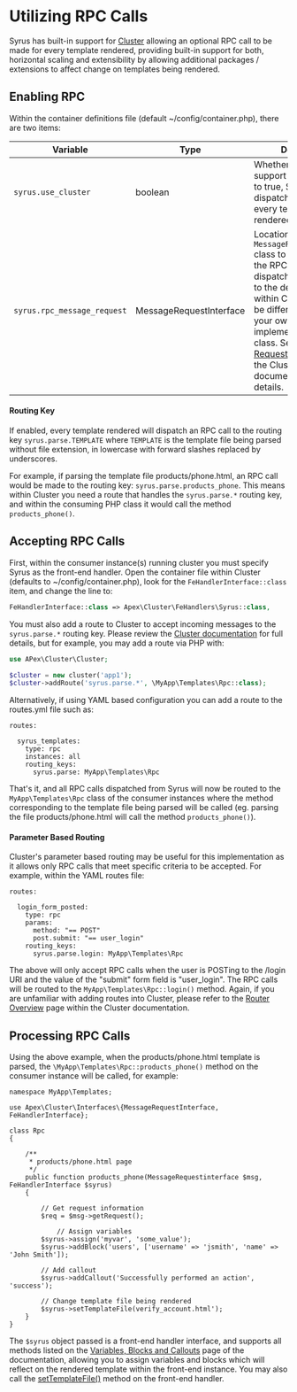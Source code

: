 
# Utilizing RPC Calls

Syrus has built-in support for [Cluster](https://github.com/apexpl/cluster) allowing an optional RPC call to be made for every template rendered, providing built-in support for both, horizontal scaling and extensibility by allowing additional packages / extensions to affect change on templates being rendered.


## Enabling RPC

Within the container definitions file (default ~/config/container.php), there are two items:

Variable | Type | Description
------------- |------------- |------------- 
`syrus.use_cluster` | boolean | Whether or not Cluster support is enabled.  If set to true, Syrus will dispatch an RPC call for every template rendered.
`syrus.rpc_message_request` | MessageRequestInterface | Location of the `MessageRequestInterface` class to instantiate as the RPC message to dispatch.  This defaults to the default location within Cluster, but may be different if you wrote your own implementation of the class.  See the [Message Requests](https://github.com/apexpl/cluster/blob/master/docs/message_requests.md) page within the Cluster documentation for details.


#### Routing Key

If enabled, every template rendered will dispatch an RPC call to the routing key `syrus.parse.TEMPLATE` where `TEMPLATE` is the template file being parsed without file extension, in lowercase with forward slashes replaced by underscores.

For example, if parsing the template file products/phone.html, an RPC call would be made to the routing key:  `syrus.parse.products_phone`.  This means within Cluster you need a route that handles the `syrus.parse.*` routing key, and within the consuming PHP class it would call the method `products_phone()`.


## Accepting RPC Calls

First, within the consumer instance(s) running cluster you must specify Syrus as the front-end handler.  Open the container file within Cluster (defaults to ~/config/container.php), look for the `FeHandlerInterface::class` item, and change the line to:

~~~php
FeHandlerInterface::class => Apex\Cluster\FeHandlers\Syrus::class,
~~~

You must also add a route to Cluster to accept incoming messages to the `syrus.parse.*` routing key.  Please review the [Cluster documentation](https://github.com/apexpl/cluster) for full details, but for example, you may add a route via PHP with:

~~~php
use APex\Cluster\Cluster;

$cluster = new cluster('app1');
$cluster->addRoute('syrus.parse.*', \MyApp\Templates\Rpc::class);
~~~

Alternatively, if using YAML based configuration you can add a route to the routes.yml file such as:

~~~
routes:

  syrus_templates:
    type: rpc
    instances: all
    routing_keys:
      syrus.parse: MyApp\Templates\Rpc
~~~

That's it, and all RPC calls dispatched from Syrus will now be routed to the `MyApp\Templates\Rpc` class of the consumer instances where the method corresponding to the template file being parsed will be called (eg. parsing the file products/phone.html will call the method `products_phone()`).


#### Parameter Based Routing

Cluster's parameter based routing may be useful for this implementation as it allows only RPC calls that meet specific criteria to be accepted.  For example, within the YAML routes file:

~~~
routes:

  login_form_posted:
    type: rpc
    params:
      method: "== POST"
      post.submit: "== user_login"
    routing_keys:
      syrus.parse.login: MyApp\Templates\Rpc
~~~

The above will only accept RPC calls when the user is POSTing to the /login URI and the value of the "submit" form field is "user_login".  The RPC calls will be routed to the `MyApp\Templates\Rpc::login()` method.  Again, if you are unfamiliar with adding routes into Cluster, please refer to the [Router Overview](https://github.com/apexpl/cluster/blob/master/docs/router.md) page within the Cluster documentation.


## Processing RPC Calls

Using the above example, when the products/phone.html template is parsed, the `\MyApp\Templates\Rpc::products_phone()` method on the consumer instance will be called, for example:

~~~
namespace MyApp\Templates;

use Apex\Cluster\Interfaces\{MessageRequestInterface, FeHandlerInterface};

class Rpc
{

    /**
     * products/phone.html page
     */
    public function products_phone(MessageRequestinterface $msg, FeHandlerInterface $syrus)
    {

        // Get request information
        $req = $msg->getRequest();

            // Assign variables
        $syrus->assign('myvar', 'some_value');
        $syrus->addBlock('users', ['username' => 'jsmith', 'name' => 'John Smith']);

        // Add callout
        $syrus->addCallout('Successfully performed an action', 'success');

        // Change template file being rendered
        $syrus->setTemplateFile(verify_account.html');
    }
}
~~~

The `$syrus` object passed is a front-end handler interface, and supports all methods listed on the [Variables, Blocks and Callouts](variables.md) page of the documentation, allowing you to assign variables and blocks which will reflect on the rendered template within the front-end instance.  You may also call the [setTemplateFile()](render.md#set_template) method on the front-end handler.




